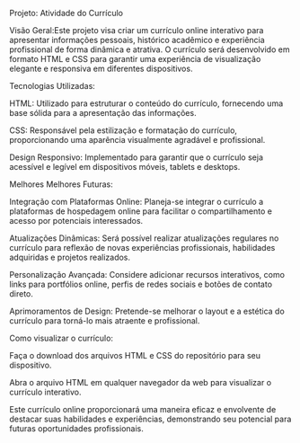 Projeto: Atividade do Currículo

Visão Geral:Este projeto visa criar um currículo online interativo para apresentar informações pessoais, histórico acadêmico e experiência profissional de forma dinâmica e atrativa. O currículo será desenvolvido em formato HTML e CSS para garantir uma experiência de visualização elegante e responsiva em diferentes dispositivos.

Tecnologias Utilizadas:

HTML: Utilizado para estruturar o conteúdo do currículo, fornecendo uma base sólida para a apresentação das informações.

CSS: Responsável pela estilização e formatação do currículo, proporcionando uma aparência visualmente agradável e profissional.

Design Responsivo: Implementado para garantir que o currículo seja acessível e legível em dispositivos móveis, tablets e desktops.

Melhores Melhores Futuras:

Integração com Plataformas Online: Planeja-se integrar o currículo a plataformas de hospedagem online para facilitar o compartilhamento e acesso por potenciais interessados.

Atualizações Dinâmicas: Será possível realizar atualizações regulares no currículo para reflexão de novas experiências profissionais, habilidades adquiridas e projetos realizados.

Personalização Avançada: Considere adicionar recursos interativos, como links para portfólios online, perfis de redes sociais e botões de contato direto.

Aprimoramentos de Design: Pretende-se melhorar o layout e a estética do currículo para torná-lo mais atraente e profissional.

Como visualizar o currículo:

Faça o download dos arquivos HTML e CSS do repositório para seu dispositivo.

Abra o arquivo HTML em qualquer navegador da web para visualizar o currículo interativo.

Este currículo online proporcionará uma maneira eficaz e envolvente de destacar suas habilidades e experiências, demonstrando seu potencial para futuras oportunidades profissionais.
